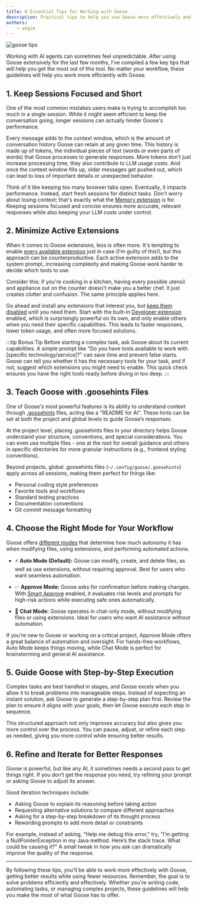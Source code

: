 ```yaml
---
title: 6 Essential Tips for Working with Goose
description: Practical tips to help you use Goose more effectively and efficiently.
authors: 
    - angie
---
```


![goose tips](goose-tips.png)

Working with AI agents can sometimes feel unpredictable. After using Goose extensively for the last few months, I've compiled a few key tips that will help you get the most out of this tool. No matter your workflow, these guidelines will help you work more efficiently with Goose.


<!--truncate-->

## 1. Keep Sessions Focused and Short

One of the most common mistakes users make is trying to accomplish too much in a single session. While it might seem efficient to keep the conversation going, longer sessions can actually hinder Goose's performance. 

Every message adds to the context window, which is the amount of conversation history Goose can retain at any given time. This history is made up of tokens, the individual pieces of text (words or even parts of words) that Goose processes to generate responses. More tokens don’t just increase processing time, they also contribute to LLM usage costs. And once the context window fills up, older messages get pushed out, which can lead to loss of important details or unexpected behavior.

Think of it like keeping too many browser tabs open. Eventually, it impacts performance. Instead, start fresh sessions for distinct tasks. Don't worry about losing context; that's exactly what the [Memory extension](/docs/mcp/memory-mcp) is for. Keeping sessions focused and concise ensures more accurate, relevant responses while also keeping your LLM costs under control.


## 2. Minimize Active Extensions

When it comes to Goose extensions, less is often more. It's tempting to enable [every available extension](https://www.pulsemcp.com/servers) just in case (I'm guilty of this!), but this approach can be counterproductive. Each active extension adds to the system prompt, increasing complexity and making Goose work harder to decide which tools to use.

Consider this: if you're cooking in a kitchen, having every possible utensil and appliance out on the counter doesn't make you a better chef. It just creates clutter and confusion. The same principle applies here. 

Go ahead and install any extensions that interest you, but [keep them disabled](/docs/getting-started/using-extensions#enablingdisabling-extensions) until you need them. Start with the built-in [Developer extension](/docs/mcp/developer-mcp) enabled, which is surprisingly powerful on its own, and only enable others when you need their specific capabilities. This leads to faster responses, lower token usage, and often more focused solutions.

:::tip Bonus Tip
Before starting a complex task, ask Goose about its current capabilities. A simple prompt like "Do you have tools available to work with [specific technology/service]?" can save time and prevent false starts. Goose can tell you whether it has the necessary tools for your task, and if not, suggest which extensions you might need to enable. This quick check ensures you have the right tools ready before diving in too deep.
:::

## 3. Teach Goose with .goosehints Files


One of Goose's most powerful features is its ability to understand context through [.goosehints](/docs/guides/using-goosehints) files, acting like a "README for AI". These hints can be set at both the project and global levels to guide Goose’s responses.

At the project level, placing .goosehints files in your directory helps Goose understand your structure, conventions, and special considerations. You can even use multiple files - one at the root for overall guidance and others in specific directories for more granular instructions (e.g., frontend styling conventions).

Beyond projects, global .goosehints files (`~/.config/goose/.goosehints`) apply across all sessions, making them perfect for things like:

* Personal coding style preferences
* Favorite tools and workflows
* Standard testing practices
* Documentation conventions
* Git commit message formatting

## 4. Choose the Right Mode for Your Workflow

Goose offers [different modes](/docs/guides/goose-permissions) that determine how much autonomy it has when modifying files, using extensions, and performing automated actions. 

* ⚡️ **Auto Mode (Default):** Goose can modify, create, and delete files, as well as use extensions, without requiring approval. Best for users who want seamless automation.

* ✅ **Approve Mode:** Goose asks for confirmation before making changes. With [Smart Approve](/docs/guides/goose-permissions#permission-modes) enabled, it evaluates risk levels and prompts for high-risk actions while executing safe ones automatically.

* 💬 **Chat Mode:** Goose operates in chat-only mode, without modifying files or using extensions. Ideal for users who want AI assistance without automation.

If you’re new to Goose or working on a critical project, Approve Mode offers a great balance of automation and oversight. For hands-free workflows, Auto Mode keeps things moving, while Chat Mode is perfect for brainstorming and general AI assistance.

## 5. Guide Goose with Step-by-Step Execution

Complex tasks are best handled in stages, and Goose excels when you allow it to break problems into manageable steps. Instead of expecting an instant solution, ask Goose to generate a step-by-step plan first. Review the plan to ensure it aligns with your goals, then let Goose execute each step in sequence.

This structured approach not only improves accuracy but also gives you more control over the process. You can pause, adjust, or refine each step as needed, giving you more control while ensuring better results.

## 6. Refine and Iterate for Better Responses

Goose is powerful, but like any AI, it sometimes needs a second pass to get things right. If you don’t get the response you need, try refining your prompt or asking Goose to adjust its answer.

Good iteration techniques include:

* Asking Goose to explain its reasoning before taking action
* Requesting alternative solutions to compare different approaches
* Asking for a step-by-step breakdown of its thought process
* Rewording prompts to add more detail or constraints

For example, instead of asking, "Help me debug this error," try, "I’m getting a NullPointerException in my Java method. Here’s the stack trace. What could be causing it?" A small tweak in how you ask can dramatically improve the quality of the response.

---

By following these tips, you'll be able to work more effectively with Goose, getting better results while using fewer resources. Remember, the goal is to solve problems efficiently and effectively. Whether you're writing code, automating tasks, or managing complex projects, these guidelines will help you make the most of what Goose has to offer.

<head>
  <meta property="og:title" content="6 Essential Tips for Working with Goose" />
  <meta property="og:type" content="article" />
  <meta property="og:url" content="https://block.github.io/goose/blog/2025/03/06/goose-tips" />
  <meta property="og:description" content="Practical tips to help you use Goose more effectively and efficiently." />
  <meta property="og:image" content="https://block.github.io/goose/assets/images/goose-tips-4add28cc7201737dfb468ad11980f070.png" />
  <meta name="twitter:card" content="summary_large_image" />
  <meta property="twitter:domain" content="block.github.io/goose" />
  <meta name="twitter:title" content="6 Essential Tips for Working with Goose" />
  <meta name="twitter:description" content="Practical tips to help you use Goose more effectively and efficiently." />
  <meta name="twitter:image" content="https://block.github.io/goose/assets/images/goose-tips-4add28cc7201737dfb468ad11980f070.png" />
</head>